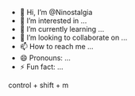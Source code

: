 - 👋 Hi, I’m @Ninostalgia
- 👀 I’m interested in ...
- 🌱 I’m currently learning ...
- 💞️ I’m looking to collaborate on ...
- 📫 How to reach me ...
- 😄 Pronouns: ...
- ⚡ Fun fact: ...

<!---
Ninostalgia/Ninostalgia is a ✨ special ✨ repository because its `README.md` (this file) appears on your GitHub profile.
You can click the Preview link to take a look at your changes.
--->
control + shift + m
